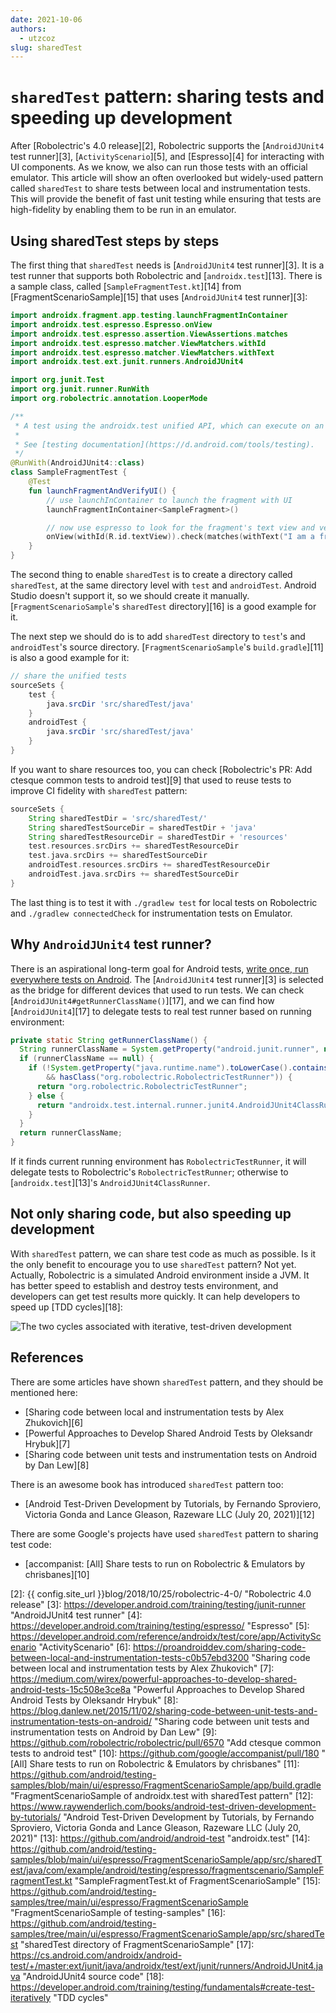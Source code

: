 ```yaml
---
date: 2021-10-06
authors:
  - utzcoz
slug: sharedTest
---
```


# `sharedTest` pattern: sharing tests and speeding up development

After [Robolectric's 4.0 release][2], Robolectric supports the [`AndroidJUnit4` test runner][3],
[`ActivityScenario`][5], and [Espresso][4] for interacting with UI components. As we know, we also
can run those tests with an official emulator. This article will show an often overlooked but
widely-used pattern called `sharedTest` to share tests between local and instrumentation tests. This
will provide the benefit of fast unit testing while ensuring that tests are high-fidelity by
enabling them to be run in an emulator.

## Using sharedTest steps by steps

The first thing that `sharedTest` needs is [`AndroidJUnit4` test runner][3]. It is a test runner
that supports both Robolectric and [`androidx.test`][13]. There is a sample class, called
[`SampleFragmentTest.kt`][14] from [FragmentScenarioSample][15] that uses
[`AndroidJUnit4` test runner][3]:

```kotlin
import androidx.fragment.app.testing.launchFragmentInContainer
import androidx.test.espresso.Espresso.onView
import androidx.test.espresso.assertion.ViewAssertions.matches
import androidx.test.espresso.matcher.ViewMatchers.withId
import androidx.test.espresso.matcher.ViewMatchers.withText
import androidx.test.ext.junit.runners.AndroidJUnit4

import org.junit.Test
import org.junit.runner.RunWith
import org.robolectric.annotation.LooperMode

/**
 * A test using the androidx.test unified API, which can execute on an Android device or locally using Robolectric.
 *
 * See [testing documentation](https://d.android.com/tools/testing).
 */
@RunWith(AndroidJUnit4::class)
class SampleFragmentTest {
    @Test
    fun launchFragmentAndVerifyUI() {
        // use launchInContainer to launch the fragment with UI
        launchFragmentInContainer<SampleFragment>()

        // now use espresso to look for the fragment's text view and verify it is displayed
        onView(withId(R.id.textView)).check(matches(withText("I am a fragment")));
    }
}
```

The second thing to enable `sharedTest` is to create a directory called `sharedTest`, at the same
directory level with `test` and `androidTest`. Android Studio doesn't support it, so we should
create it manually. [`FragmentScenarioSample`'s `sharedTest` directory][16] is a good example for
it.

The next step we should do is to add `sharedTest` directory to `test`'s and `androidTest`'s source
directory. [`FragmentScenarioSample`'s `build.gradle`][11] is also a good example for it:

```groovy
// share the unified tests
sourceSets {
    test {
        java.srcDir 'src/sharedTest/java'
    }
    androidTest {
        java.srcDir 'src/sharedTest/java'
    }
}
```

If you want to share resources too, you can check
[Robolectric's PR: Add ctesque common tests to android test][9] that used to reuse tests to improve
CI fidelity with `sharedTest` pattern:

```groovy
sourceSets {
    String sharedTestDir = 'src/sharedTest/'
    String sharedTestSourceDir = sharedTestDir + 'java'
    String sharedTestResourceDir = sharedTestDir + 'resources'
    test.resources.srcDirs += sharedTestResourceDir
    test.java.srcDirs += sharedTestSourceDir
    androidTest.resources.srcDirs += sharedTestResourceDir
    androidTest.java.srcDirs += sharedTestSourceDir
}
```

The last thing is to test it with `./gradlew test` for local tests on Robolectric and
`./gradlew connectedCheck` for instrumentation tests on Emulator.

## Why `AndroidJUnit4` test runner?

There is an aspirational long-term goal for Android tests,
[write once, run everywhere tests on Android][1]. The [`AndroidJUnit4` test runner][3] is selected
as the bridge for different devices that used to run tests. We can check
[`AndroidJUnit4#getRunnerClassName()`][17], and we can find how [`AndroidJUnit4`][17] to delegate
tests to real test runner based on running environment:

```java
private static String getRunnerClassName() {
  String runnerClassName = System.getProperty("android.junit.runner", null);
  if (runnerClassName == null) {
    if (!System.getProperty("java.runtime.name").toLowerCase().contains("android")
        && hasClass("org.robolectric.RobolectricTestRunner")) {
      return "org.robolectric.RobolectricTestRunner";
    } else {
      return "androidx.test.internal.runner.junit4.AndroidJUnit4ClassRunner";
    }
  }
  return runnerClassName;
}
```

If it finds current running environment has `RobolectricTestRunner`, it will delegate tests to
Robolectric's `RobolectricTestRunner`; otherwise to [`androidx.test`][13]'s
`AndroidJUnit4ClassRunner`.

## Not only sharing code, but also speeding up development

With `sharedTest` pattern, we can share test code as much as possible. Is it the only benefit to
encourage you to use `sharedTest` pattern? Not yet. Actually, Robolectric is a simulated Android
environment inside a JVM. It has better speed to establish and destroy tests environment, and
developers can get test results more quickly. It can help developers to speed up [TDD cycles][18]:

![The two cycles associated with iterative, test-driven development](https://developer.android.com/images/training/testing/testing-workflow.png)

## References

There are some articles have shown `sharedTest` pattern, and they should be mentioned here:

- [Sharing code between local and instrumentation tests by Alex Zhukovich][6]
- [Powerful Approaches to Develop Shared Android Tests by Oleksandr Hrybuk][7]
- [Sharing code between unit tests and instrumentation tests on Android by Dan Lew][8]

There is an awesome book has introduced `sharedTest` pattern too:

- [Android Test-Driven Development by Tutorials, by Fernando Sproviero, Victoria Gonda and Lance Gleason, Razeware LLC (July 20, 2021)][12]

There are some Google's projects have used `sharedTest` pattern to sharing test code:

- [accompanist: [All] Share tests to run on Robolectric & Emulators by chrisbanes][10]

[1]: https://medium.com/androiddevelopers/write-once-run-everywhere-tests-on-android-88adb2ba20c5 "Write Once, Run Everywhere Tests on Android"
[2]: {{ config.site_url }}blog/2018/10/25/robolectric-4-0/ "Robolectric 4.0 release"
[3]: https://developer.android.com/training/testing/junit-runner "AndroidJUnit4 test runner"
[4]: https://developer.android.com/training/testing/espresso/ "Espresso"
[5]: https://developer.android.com/reference/androidx/test/core/app/ActivityScenario "ActivityScenario"
[6]: https://proandroiddev.com/sharing-code-between-local-and-instrumentation-tests-c0b57ebd3200 "Sharing code between local and instrumentation tests by Alex Zhukovich"
[7]: https://medium.com/wirex/powerful-approaches-to-develop-shared-android-tests-15c508e3ce8a "Powerful Approaches to Develop Shared Android Tests by Oleksandr Hrybuk"
[8]: https://blog.danlew.net/2015/11/02/sharing-code-between-unit-tests-and-instrumentation-tests-on-android/ "Sharing code between unit tests and instrumentation tests on Android by Dan Lew"
[9]: https://github.com/robolectric/robolectric/pull/6570 "Add ctesque common tests to android test"
[10]: https://github.com/google/accompanist/pull/180 "[All] Share tests to run on Robolectric & Emulators by chrisbanes"
[11]: https://github.com/android/testing-samples/blob/main/ui/espresso/FragmentScenarioSample/app/build.gradle "FragmentScenarioSample of androidx.test with sharedTest pattern"
[12]: https://www.raywenderlich.com/books/android-test-driven-development-by-tutorials/ "Android Test-Driven Development by Tutorials, by Fernando Sproviero, Victoria Gonda and Lance Gleason, Razeware LLC (July 20, 2021)"
[13]: https://github.com/android/android-test "androidx.test"
[14]: https://github.com/android/testing-samples/blob/main/ui/espresso/FragmentScenarioSample/app/src/sharedTest/java/com/example/android/testing/espresso/fragmentscenario/SampleFragmentTest.kt "SampleFragmentTest.kt of FragmentScenarioSample"
[15]: https://github.com/android/testing-samples/tree/main/ui/espresso/FragmentScenarioSample "FragmentScenarioSample of testing-samples"
[16]: https://github.com/android/testing-samples/tree/main/ui/espresso/FragmentScenarioSample/app/src/sharedTest "sharedTest directory of FragmentScenarioSample"
[17]: https://cs.android.com/androidx/android-test/+/master:ext/junit/java/androidx/test/ext/junit/runners/AndroidJUnit4.java "AndroidJUnit4 source code"
[18]: https://developer.android.com/training/testing/fundamentals#create-test-iteratively "TDD cycles"
